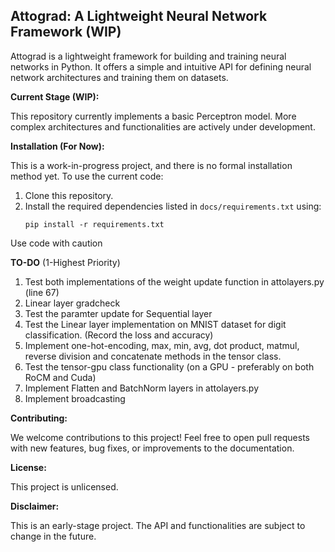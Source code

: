 Attograd: A Lightweight Neural Network Framework (WIP)
------------------------------------------------------

Attograd is a lightweight framework for building and training neural networks in Python. It offers a simple and intuitive API for defining neural network architectures and training them on datasets.

**Current Stage (WIP):**

This repository currently implements a basic Perceptron model. More complex architectures and functionalities are actively under development.

**Installation (For Now):**

This is a work-in-progress project, and there is no formal installation method yet. To use the current code:

1.  Clone this repository.
2.  Install the required dependencies listed in `docs/requirements.txt` using:
    ```
    pip install -r requirements.txt
    ```

Use code with caution

**TO-DO** (1-Highest Priority)

1. Test both implementations of the weight update function in attolayers.py (line 67)
2. Linear layer gradcheck
3. Test the paramter update for Sequential layer
4. Test the Linear layer implementation on MNIST dataset for digit classification. (Record the loss and accuracy)
4. Implement one-hot-encoding, max, min, avg, dot product, matmul, reverse division and concatenate methods in the tensor class. 
5. Test the tensor-gpu class functionality (on a GPU - preferably on both RoCM and Cuda)
6. Implement Flatten and BatchNorm layers in attolayers.py
7. Implement broadcasting

**Contributing:**

We welcome contributions to this project! Feel free to open pull requests with new features, bug fixes, or improvements to the documentation.

**License:**

This project is unlicensed.

**Disclaimer:**

This is an early-stage project. The API and functionalities are subject to change in the future.
